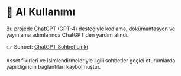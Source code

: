 # 🤖 AI Kullanımı

Bu projede ChatGPT (GPT-4) desteğiyle kodlama, dökümantasyon ve yayınlama adımlarında ChatGPT'den yardım alındı. 

👉 Sohbet: [ChatGPT Sohbet Linki](https://chatgpt.com/share/6828e403-b900-800a-9902-9367d6e7d8c3)

Asset fikirleri ve isimlendirmeleriyle ilgili sohbetler geçici oturumlarda yapıldığı için bağlantıları kaybolmuştur.
